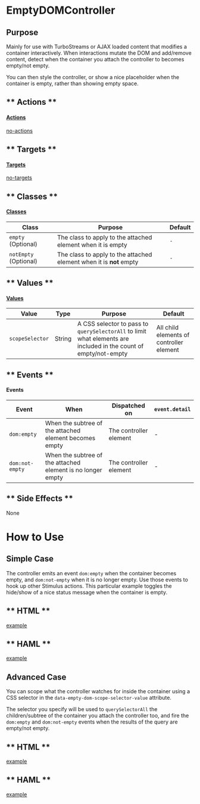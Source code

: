 # EmptyDOMController

## Purpose

Mainly for use with TurboStreams or AJAX loaded content that modifies a container interactively. When interactions mutate the DOM and add/remove content, detect when the container you attach the controller to becomes empty/not empty.

You can then style the controller, or show a nice placeholder when the container is empty, rather than showing empty space.

<!-- tabs:start -->

## ** Actions **

#### [Actions](https://stimulus.hotwire.dev/reference/actions)

[no-actions](../_partials/no-actions.md ':include')

## ** Targets **

#### [Targets](https://stimulus.hotwire.dev/reference/targets)

[no-targets](../_partials/no-targets.md ':include')

## ** Classes **

#### [Classes](https://stimulus.hotwire.dev/reference/classes)

| Class | Purpose | Default |
| --- | --- | --- | 
| `empty` (Optional) | The class to apply to the attached element when it is empty | `-` |
| `notEmpty` (Optional) | The class to apply to the attached element when it is **not** empty | `-` |

## ** Values **

#### [Values](https://stimulus.hotwire.dev/reference/values)

| Value | Type | Purpose | Default |
| --- | --- | --- | --- |
| `scopeSelector` | String | A CSS selector to pass to `querySelectorAll` to limit what elements are included in the count of empty/not-empty | All child elements of controller element |

## ** Events **

#### Events

| Event | When | Dispatched on | `event.detail` |
| --- | --- | --- | --- |
| `dom:empty` | When the subtree of the attached element becomes empty | The controller element | - |
| `dom:not-empty` | When the subtree of the attached element is no longer empty | The controller element  | - |

## ** Side Effects **

None

<!-- tabs:end -->

# How to Use

## Simple Case

The controller emits an event `dom:empty` when the container becomes empty, and `dom:not-empty` when it is no longer empty. Use those events to hook up other Stimulus actions. This particular example toggles the hide/show of a nice status message when the container is empty.


<!-- tabs:start -->
## ** HTML **
[example](../examples/empty_dom_controller.html.erb ':include :type=code')
## ** HAML **
[example](../examples/empty_dom_controller.html.haml ':include :type=code')
<!-- tabs:end -->

## Advanced Case

You can scope what the controller watches for inside the container using a CSS selector in the `data-empty-dom-scope-selector-value` attribute.

The selector you specify will be used to `querySelectorAll` the children/subtree of the container you attach the controller too, and fire the
`dom:empty` and `dom:not-empty` events when the results of the query are empty/not empty.

<!-- tabs:start -->
## ** HTML **
[example](../examples/empty_dom_controller_advanced.html.erb ':include :type=code')
## ** HAML **
[example](../examples/empty_dom_controller_advanced.html.haml ':include :type=code')
<!-- tabs:end -->
